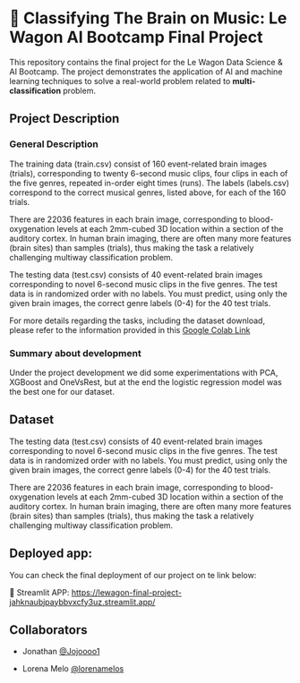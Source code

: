 # 🧠 Classifying The Brain on Music: Le Wagon AI Bootcamp Final Project

This repository contains the final project for the Le Wagon Data Science & AI Bootcamp. The project demonstrates the application of AI and machine learning techniques to solve a real-world problem related to **multi-classification** problem. 

## Project Description

### General Description
The training data (train.csv) consist of 160 event-related brain images (trials), corresponding to twenty 6-second music clips, four clips in each of the five genres, repeated in-order eight times (runs). The labels (labels.csv) correspond to the correct musical genres, listed above, for each of the 160 trials.

There are 22036 features in each brain image, corresponding to blood-oxygenation levels at each 2mm-cubed 3D location within a section of the auditory cortex. In human brain imaging, there are often many more features (brain sites) than samples (trials), thus making the task a relatively challenging multiway classification problem.

The testing data (test.csv) consists of 40 event-related brain images corresponding to novel 6-second music clips in the five genres. The test data is in randomized order with no labels. You must predict, using only the given brain images, the correct genre labels (0-4) for the 40 test trials.

For more details regarding the tasks, including the dataset download, please refer to the information provided in this [Google Colab Link](https://colab.research.google.com/drive/1tbP5miE-5DXXZ5507Rh9eMlLDCWi5L2y?usp=sharing)

### Summary about development

Under the project development we did some experimentations with PCA, XGBoost and OneVsRest, but at the end the logistic regression model was the best one for our dataset. 

## Dataset

The testing data (test.csv) consists of 40 event-related brain images corresponding to novel 6-second music clips in the five genres. The test data is in randomized order with no labels. You must predict, using only the given brain images, the correct genre labels (0-4) for the 40 test trials.

There are 22036 features in each brain image, corresponding to blood-oxygenation levels at each 2mm-cubed 3D location within a section of the auditory cortex. In human brain imaging, there are often many more features (brain sites) than samples (trials), thus making the task a relatively challenging multiway classification problem.

## Deployed app:

You can check the final deployment of our project on te link below: 

🤖  Streamlit APP:  https://lewagon-final-project-jahknaubjpaybbvxcfy3uz.streamlit.app/

## Collaborators

- Jonathan [@Jojoooo1](https://github.com/Jojoooo1)

- Lorena Melo [@lorenamelos](https://github.com/lorenamelos)



